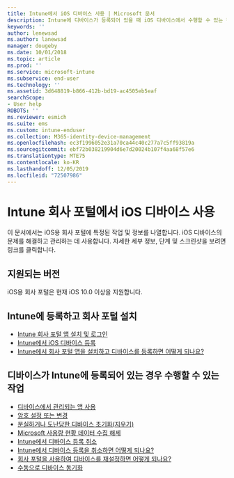 ```yaml
---
title: Intune에서 iOS 디바이스 사용 | Microsoft 문서
description: Intune에 디바이스가 등록되어 있을 때 iOS 디바이스에서 수행할 수 있는 작업으로 연결되는 링크 목록입니다.
keywords: ''
author: lenewsad
ms.author: lanewsad
manager: dougeby
ms.date: 10/01/2018
ms.topic: article
ms.prod: ''
ms.service: microsoft-intune
ms.subservice: end-user
ms.technology: ''
ms.assetid: 3d648819-b866-412b-bd19-ac4505eb5eaf
searchScope:
- User help
ROBOTS: ''
ms.reviewer: esmich
ms.suite: ems
ms.custom: intune-enduser
ms.collection: M365-identity-device-management
ms.openlocfilehash: ec3f1996052e31a70ca44c40c277a7c5ff93819a
ms.sourcegitcommit: ebf72b038219904d6e7d20024b107f4aa68f57e6
ms.translationtype: MTE75
ms.contentlocale: ko-KR
ms.lasthandoff: 12/05/2019
ms.locfileid: "72507986"
---
```

# <a name="using-your-ios-device-with-intune-company-portal"></a>Intune 회사 포털에서 iOS 디바이스 사용
이 문서에서는 iOS용 회사 포털에 특정된 작업 및 정보를 나열합니다. iOS 디바이스의 문제를 해결하고 관리하는 데 사용합니다. 자세한 세부 정보, 단계 및 스크린샷을 보려면 링크를 클릭합니다.

## <a name="supported-versions"></a>지원되는 버전

iOS용 회사 포털은 현재 iOS 10.0 이상을 지원합니다.  


## <a name="enrolling-into-intune-and-installing-the-company-portal"></a>Intune에 등록하고 회사 포털 설치

- [Intune 회사 포털 앱 설치 및 로그인](install-and-sign-in-to-the-intune-company-portal-app-ios.md)
- [Intune에서 iOS 디바이스 등록](enroll-your-device-in-intune-ios.md)
- [Intune에서 회사 포털 앱을 설치하고 디바이스를 등록하면 어떻게 되나요?](what-happens-if-you-install-the-Company-Portal-app-and-enroll-your-device-in-intune-ios.md)  

## <a name="things-you-can-do-when-your-device-is-enrolled-in-intune"></a>디바이스가 Intune에 등록되어 있는 경우 수행할 수 있는 작업

- [디바이스에서 관리되는 앱 사용](use-managed-apps-on-your-device-ios.md)
- [암호 설정 또는 변경](set-or-change-your-passcode-ios.md)
  <!--- [Reset (erase) your lost or stolen device](reset-erase-your-lost-or-stolen-device-ios.md) -->
- [분실하거나 도난당한 디바이스 초기화(지우기)](reset-erase-your-device-cpwebsite.md)
- [Microsoft 사용량 현황 데이터 수집 해제](turn-off-microsoft-usage-data-collection-ios.md)
- [Intune에서 디바이스 등록 취소](unenroll-your-device-from-intune-ios.md)
- [Intune에서 디바이스 등록을 취소하면 어떻게 되나요?](what-happens-if-you-unenroll-your-device-from-intune-ios.md)
- [회사 포털을 사용하여 디바이스를 재설정하면 어떻게 되나요?](what-happens-if-you-reset-your-device-using-the-company-portal-ios.md)
- [수동으로 디바이스 동기화](sync-your-device-manually-ios.md)
